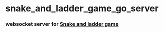 # snake_and_ladder_game_go_server

### websocket server for [Snake and ladder game](https://github.com/htoopyaelinn56/K-ma-pay)
